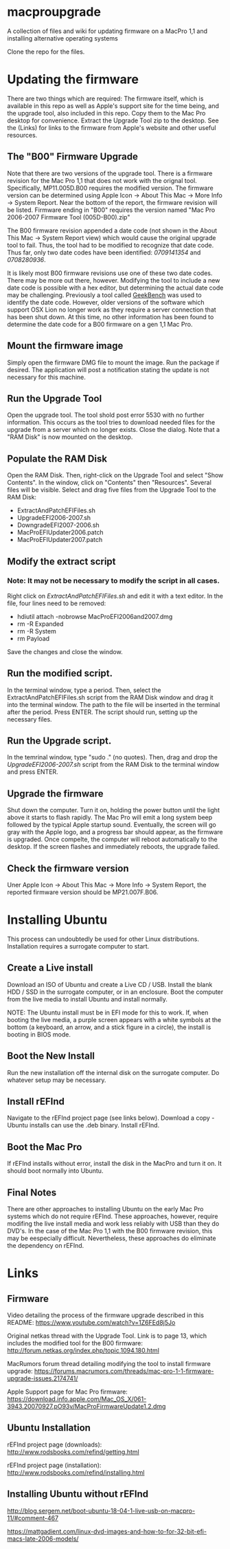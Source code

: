 # macproupgrade
A collection of files and wiki for updating firmware on a MacPro 1,1 and installing alternative operating systems

Clone the repo for the files.

# Updating the firmware

There are two things which are required:  The firmware itself, which is available in this repo as well as Apple's support site for the time being, and the upgrade tool, also included in this repo.  Copy them to the Mac Pro desktop for convenience.  Extract the Upgrade Tool zip to the desktop.  See the (Links) for links to the firmware from Apple's website and other useful resources.

## The "B00" Firmware Upgrade

Note that there are two versions of the upgrade tool.  There is a firmware revision for the Mac Pro 1,1 that does not work with the orignal tool.  Specifically, MP11.005D.B00 requires the modified version.  The firmware version can be determined using Apple Icon -> About This Mac -> More Info -> System Report.  Near the bottom of the report, the firmware revision will be listed.  Firmware ending in "B00" requires the version named "Mac Pro 2006-2007 Firmware Tool (005D-B00).zip"

The B00 firmware revision appended a date code (not shown in the About This Mac -> System Report view) which would cause the original upgrade tool to fail.  Thus, the tool had to be modified to recognize that date code.  Thus far, only two date codes have been identified:  *0709141354* and *0708280936*.

It is likely most B00 firmware revisions use one of these two date codes.  There may be more out there, however.  Modifying the tool to include a new date code is possible with a hex editor, but determining the actual date code may be challenging.  Previously a tool called [GeekBench](https://geekbench.com) was used to identify the date code.  However, older versions of the software which support OSX Lion no longer work as they require a server connection that has been shut down.  At this time, no other information has been found to determine the date code for a B00 firmware on a gen 1,1 Mac Pro.

## Mount the firmware image

Simply open the firmware DMG file to mount the image.  Run the package if desired.  The application will post a notification stating the update is not necessary for this machine.

## Run the Upgrade Tool

Open the upgrade tool.  The tool shold post error 5530 with no further information.  This occurs as the tool tries to download needed files for the upgrade from a server which no longer exists.  Close the dialog.  Note that a "RAM Disk" is now mounted on the desktop.

## Populate the RAM Disk

Open the RAM Disk.  Then, right-click on the Upgrade Tool and select "Show Contents".  In the window, click on "Contents" then "Resources".  Several files will be visible.  Select and drag five files from the Upgrade Tool to the RAM Disk: 

- ExtractAndPatchEFIFiles.sh
- UpgradeEFI2006-2007.sh
- DowngradeEFI2007-2006.sh
- MacProEFIUpdater2006.patch
- MacProEFIUpdater2007.patch

## Modify the extract script

### Note:  It may not be necessary to modify the script in all cases.  ###

Right click on *ExtractAndPatchEFIFiles.sh* and edit it with a text editor.  In the file, four lines need to be removed:

- hdiutil attach -nobrowse MacProEFI2006and2007.dmg
- rm -R Expanded
- rm -R System
- rm Payload

Save the changes and close the window.

## Run the modified script.

In the terminal window, type a period.  Then, select the ExtractAndPatchEFIFiles.sh script from the RAM Disk window and drag it into the terminal window.  The path to the file will be inserted in the terminal after the period.  Press ENTER.  The script should run, setting up the necessary files.

## Run the Upgrade script.

In the temrinal window, type "sudo ." (no quotes).  Then, drag and drop the *UpgradeEFI2006-2007.sh* script from the RAM Disk to the terminal window and press ENTER.

## Upgrade the firmware

Shut down the computer.  Turn it on, holding the power button until the light above it starts to flash rapidly.  The Mac Pro will emit a long system beep followed by the typical Apple startup sound.  Eventually, the screen will go gray with the Apple logo, and a progress bar should appear, as the firmware is upgraded. Once compelte, the computer will reboot automatically to the desktop.  If the screen flashes and immediately reboots, the upgrade failed.

## Check the firmware version

Uner Apple Icon -> About This Mac -> More Info -> System Report, the reported firmware version should be MP21.007F.B06.

# Installing Ubuntu

This process can undoubtedly be used for other Linux distributions.  Installation requires a surrogate computer to start.

## Create a Live install

Download an ISO of Ubuntu and create a Live CD / USB.  Install the blank HDD / SSD in the surrogate computer, or in an enclosure.  Boot the computer from the live media to install Ubuntu and install normally.

NOTE:  The Ubuntu install must be in EFI mode for this to work.  If, when booting the live media, a purple screen appears with a white symbols at the bottom (a keyboard, an arrow, and a stick figure in a circle), the install is booting in BIOS mode.

## Boot the New Install

Run the new installation off the internal disk on the surrogate computer.  Do whatever setup may be necessary.

## Install rEFInd

Navigate to the rEFInd project page (see links below).  Download a copy - Ubuntu installs can use the .deb binary.  Install rEFInd.

## Boot the Mac Pro

If rEFInd installs without error, install the disk in the MacPro and turn it on.  It should boot normally into Ubuntu.

## Final Notes

There are other approaches to installing Ubuntu on the early Mac Pro systems which do not require rEFInd.  These approaches, however, require modifing the live install media and work less reliably with USB than they do DVD's.  In the case of the Mac Pro 1,1 with the B00 firmware revision, this may be eespecially difficult.  Nevertheless, these approaches do eliminate the dependency on rEFInd.

# Links

## Firmware

Video detailing the process of the firmware upgrade described in this README:
https://www.youtube.com/watch?v=1Z6FEd8j5Jo

Original netkas thread with the Upgrade Tool.  Link is to page 13, which includes the modified tool for the B00 firmware:
http://forum.netkas.org/index.php/topic,1094.180.html

MacRumors forum thread detailing modifying the tool to install firmware upgrade:
https://forums.macrumors.com/threads/mac-pro-1-1-firmware-upgrade-issues.2174741/

Apple Support page for Mac Pro firmware:
https://download.info.apple.com/Mac_OS_X/061-3943.20070927.pO93v/MacProFirmwareUpdate1.2.dmg

## Ubuntu Installation

rEFInd project page (downloads):
http://www.rodsbooks.com/refind/getting.html

rEFInd project page (installation):
http://www.rodsbooks.com/refind/installing.html

## Installing Ubuntu without rEFInd

http://blog.sergem.net/boot-ubuntu-18-04-1-live-usb-on-macpro-11/#comment-467

https://mattgadient.com/linux-dvd-images-and-how-to-for-32-bit-efi-macs-late-2006-models/




